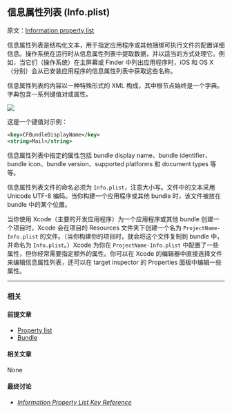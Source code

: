 ## 信息属性列表 (Info.plist)

原文：[Information property list](https://developer.apple.com/library/archive/documentation/General/Conceptual/DevPedia-CocoaCore/InfoPlist.html#//apple_ref/doc/uid/TP40008195-CH61-SW1)

信息属性列表是结构化文本，用于指定应用程序或其他捆绑可执行文件的配置详细信息。操作系统在运行时从信息属性列表中提取数据，并以适当的方式处理它。例如，当它们（操作系统）在主屏幕或 Finder 中列出应用程序时，iOS 和 OS X（分别）会从已安装应用程序的信息属性列表中获取这些名称。

信息属性列表的内容以一种特殊形式的 XML 构成，其中根节点始终是一个字典。字典包含一系列键值对或属性。

![](https://gitee.com/junteng/images/raw/master/img/20220114124922.png)

这是一个键值对示例：

```xml
<key>CFBundleDisplayName</key>
<string>Mail</string>
```

信息属性列表中指定的属性包括 bundle display name、bundle identifier、bundle icon、bundle version、supported platforms 和 document types 等等。

信息属性列表文件的命名必须为 `Info.plist`，注意大小写。文件中的文本采用 Unicode UTF-8 编码。当你构建一个应用程序或其他 bundle 时，该文件被放在 bundle 中的某个位置。

当你使用 Xcode（主要的开发应用程序）为一个应用程序或其他 bundle 创建一个项目时，Xcode 会在项目的 Resources 文件夹下创建一个名为 `ProjectName-Info.plist` 的文件。（当你构建你的项目时，就会将这个文件复制到 bundle 中，并命名为 `Info.plist`。）Xcode 为你在 `ProjectName-Info.plist` 中配置了一些属性，但你经常需要指定额外的属性。你可以在 Xcode 的编辑器中直接选择文件来编辑信息属性列表，还可以在 target inspector 的 Properties 面板中编辑一些属性。

---

### 相关

#### 前提文章

* [Property list](https://developer.apple.com/library/archive/documentation/General/Conceptual/DevPedia-CocoaCore/PropertyList.html#//apple_ref/doc/uid/TP40008195-CH44-SW1)
* [Bundle](https://developer.apple.com/library/archive/documentation/General/Conceptual/DevPedia-CocoaCore/Bundle.html#//apple_ref/doc/uid/TP40008195-CH4-SW1)

#### 相关文章

None

#### 最终讨论

* *[Information Property List Key Reference](https://developer.apple.com/library/archive/documentation/General/Reference/InfoPlistKeyReference/Introduction/Introduction.html#//apple_ref/doc/uid/TP40009247)*

